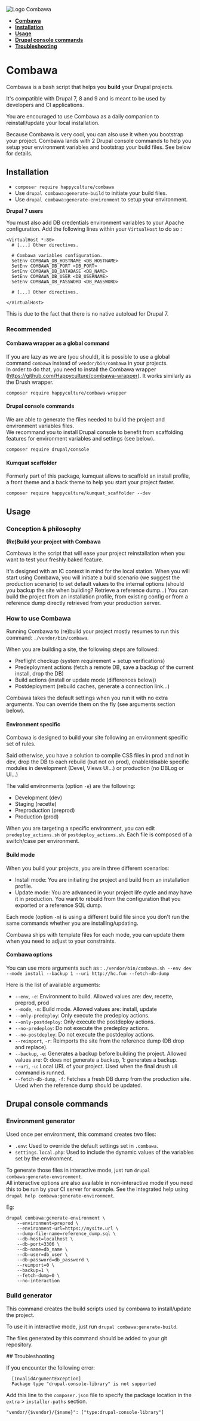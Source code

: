 ![Logo Combawa](logo_combawa.png)

* **[Combawa](#combawa)**
* **[Installation](#installation)**
* **[Usage](#usage)**
* **[Drupal console commands](#drupal-console-commands)**
* **[Troubleshooting](#troubleshooting)**

# <a name="combawa"></a>Combawa
Combawa is a bash script that helps you **build** your Drupal projects.

It's compatible with Drupal 7, 8 and 9 and is meant to be used by developers and CI applications.

You are encouraged to use Combawa as a daily companion to reinstall/update your local installation.

Because Combawa is very cool, you can also use it when you bootstrap your project. Combawa lands with 2 Drupal console commands to help you setup your environment variables and bootstrap your build files. See below for details.

## <a name="installation"></a>Installation

- `composer require happyculture/combawa`
- Use `drupal combawa:generate-build` to initiate your build files.
- Use `drupal combawa:generate-environment` to setup your environment.

**Drupal 7 users**

You must also add DB credentials environment variables to your Apache configuration.
Add the following lines within your `VirtualHost` to do so :

```
<VirtualHost *:80>
  # [...] Other directives.
  
  # Combawa variables configuration.
  SetEnv COMBAWA_DB_HOSTNAME <DB_HOSTNAME>
  SetEnv COMBAWA_DB_PORT <DB_PORT>
  SetEnv COMBAWA_DB_DATABASE <DB_NAME>
  SetEnv COMBAWA_DB_USER <DB_USERNAME>
  SetEnv COMBAWA_DB_PASSWORD <DB_PASSWORD>
  
  # [...] Other directives.
  
</VirtualHost>
```
This is due to the fact that there is no native autoload for Drupal 7.

### Recommended

#### Combawa wrapper as a global command

If you are lazy as we are (you should), it is possible to use a global command `combawa` instead of `vendor/bin/combawa` in your projects.  
In order to do that, you need to install the Combawa wrapper (https://github.com/Happyculture/combawa-wrapper). It works similarly as the Drush wrapper. 

`composer require happyculture/combawa-wrapper`

#### Drupal console commands

We are able to generate the files needed to build the project and environment variables files.  
We recommand you to install Drupal console to benefit from scaffolding features for environment variables and settings (see below).

`composer require drupal/console`

#### Kumquat scaffolder

Formerly part of this package, kumquat allows to scaffold an install profile, a front theme and a back theme to help you start your project faster.

`composer require happyculture/kumquat_scaffolder --dev`

## <a name="usage"></a>Usage

### Conception & philosophy 

**(Re)Build your project with Combawa**

Combawa is the script that will ease your project reinstallation when you want to test your freshly baked feature.

It's designed with an IC context in mind for the local station.
When you will start using Combawa, you will initiate a build scenario (we suggest the production scenario) to set default values to the internal options (should you backup the site when building? Retrieve a reference dump...)
You can build the project from an installation profile, from existing config or from a reference dump directly retrieved from your production server. 

### How to use Combawa

Running Combawa to (re)build your project mostly resumes to run this command: `./vendor/bin/combawa`.

When you are building a site, the following steps are followed:
* Preflight checkup (system requirement + setup verifications)
* Predeployment actions (fetch a remote DB, save a backup of the current install, drop the DB)
* Build actions (install or update mode (differences below))
* Postdeployment (rebuild caches, generate a connection link...)

Combawa takes the default settings when you run it with no extra arguments.
You can override them on the fly (see arguments section below).

#### Environment specific

Combawa is designed to build your site following an environment specific set of rules.

Said otherwise, you have a solution to compile CSS files in prod and not in dev, drop the DB to each rebuild (but not on prod), enable/disable specific modules in development (Devel, Views UI...) or production (no DBLog or UI...)  

The valid environments (option `-e`) are the following:
* Development (dev)
* Staging (recette)
* Preproduction (preprod)
* Production (prod)

When you are targeting a specific environment, you can edit `predeploy_actions.sh` or `postdeploy_actions.sh`. Each file is composed of a switch/case per environment.

#### Build mode

When you build your projects, you are in three different scenarios:
- Install mode: You are initiating the project and build from an installation profile.
- Update mode: You are advanced in your project life cycle and may have it in production. You want to rebuild from the configuration that you exported or a reference SQL dump.

Each mode (option `-m`) is using a different build file since you don't run the same commands whether you are installing/updating.

Combawa ships with template files for each mode, you can update them when you need to adjust to your constraints.

#### Combawa options

You can use more arguments such as : `./vendor/bin/combawa.sh --env dev --mode install --backup 1 --uri http://hc.fun --fetch-db-dump`

Here is the list of available arguments:
* `--env`, `-e`: Environment to build. Allowed values are: dev, recette, preprod, prod
* `--mode`, `-m`: Build mode. Allowed values are: install, update
* `--only-predeploy`: Only execute the predeploy actions.
* `--only-postdeploy`: Only execute the postdeploy actions.
* `--no-predeploy`: Do not execute the predeploy actions.
* `--no-postdeploy`: Do not execute the postdeploy actions.
* `--reimport`, `-r`: Reimports the site from the reference dump (DB drop and replace). 
* `--backup`, `-e`: Generates a backup before building the project. Allowed values are: 0: does not generate a backup, 1: generates a backup.
* `--uri`, `-u`: Local URL of your project. Used when the final drush uli command is runned.
* `--fetch-db-dump`, `-f`: Fetches a fresh DB dump from the production site. Used when the reference dump should be updated.

## <a name="drupal-console-commands"></a>Drupal console commands

### Environment generator

Used once per environment, this command creates two files: 
- `.env`: Used to override the default settings set in `.combawa`.
- `settings.local.php`: Used to include the dynamic values of the variables set by the environment.

To generate those files in interactive mode, just run `drupal combawa:generate-environment`.\
All interactive options are also available in non-interactive mode if you need this to be run by your CI server for example. See the integrated help using `drupal help combawa:generate-environment`.

Eg:
```
drupal combawa:generate-environment \
    --environment=preprod \
    --environment-url=https://mysite.url \
    --dump-file-name=reference_dump.sql \
    --db-host=localhost \
    --db-port=3306 \
    --db-name=db_name \
    --db-user=db_user \
    --db-password=db_password \
    --reimport=0 \
    --backup=1 \
    --fetch-dump=0 \
    --no-interaction
```

### Build generator

This command creates the build scripts used by combawa to install/update the project.

To use it in interactive mode, just run `drupal combawa:generate-build`.

The files generated by this command should be added to your git repository.


## <a name="troubleshooting"></a>Troubleshooting

If you encounter the following error:

```
  [InvalidArgumentException]                              
  Package type "drupal-console-library" is not supported 
```

Add this line to the `composer.json` file to specify the package location in the `extra` > `installer-paths` section.

`"vendor/{$vendor}/{$name}": ["type:drupal-console-library"]`
